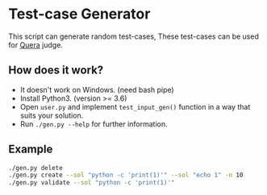# Test-case Generator 
 This script can generate random test-cases,
 These test-cases can be used for [Quera](https://quera.ir/dashboard/) judge.

## How does it work?
+ It doesn't work on Windows. (need bash pipe)
+ Install Python3. (version >= 3.6)
+ Open `user.py` and implement `test_input_gen()` function in a way that suits your solution.
+ Run `./gen.py --help` for further information.



## Example

```bash
./gen.py delete
./gen.py create --sol "python -c 'print(1)'" --sol "echo 1" -n 10
./gen.py validate --sol "python -c 'print(1)'"
```

